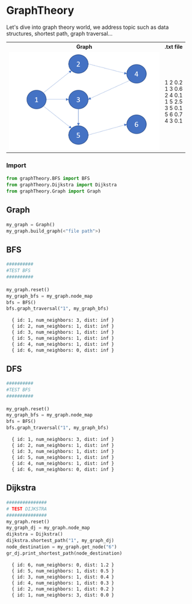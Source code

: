 # GraphTheory
Let's dive into graph theory world, we address topic such as data structures, shortest path, graph traversal...

<div>
  <table>
    <tr>
      <th>Graph</th>
      <th>.txt file</th>
    </tr>
    <tr>
      <td>
          <img src="doc/graph.png" width=400/>
      </td>
      <td>
        <p>1 2 0.2<br/>1 3 0.6<br/>2 4 0.1<br/>1 5 2.5<br/>3 5 0.1<br/>5 6 0.7<br/>4 3 0.1<br/></p>
      </td>
    </tr>
  </table>  
</div>

### Import

```python
from graphTheory.BFS import BFS
from graphTheory.Dijkstra import Dijkstra
from graphTheory.Graph import Graph
```
## Graph

```python
my_graph = Graph()
my_graph.build_graph(<"file path">)
```

## BFS

```python
##########
#TEST BFS
##########

my_graph.reset()
my_graph_bfs = my_graph.node_map
bfs = BFS()
bfs.graph_traversal("1", my_graph_bfs)
```
```
  { id: 1, num_neighbors: 3, dist: inf }
  { id: 2, num_neighbors: 1, dist: inf }
  { id: 3, num_neighbors: 1, dist: inf }
  { id: 5, num_neighbors: 1, dist: inf }
  { id: 4, num_neighbors: 1, dist: inf }
  { id: 6, num_neighbors: 0, dist: inf }
```

## DFS

```python
##########
#TEST BFS
##########

my_graph.reset()
my_graph_bfs = my_graph.node_map
bfs = BFS()
bfs.graph_traversal("1", my_graph_bfs)
```
```
  { id: 1, num_neighbors: 3, dist: inf }
  { id: 2, num_neighbors: 1, dist: inf }
  { id: 3, num_neighbors: 1, dist: inf }
  { id: 5, num_neighbors: 1, dist: inf }
  { id: 4, num_neighbors: 1, dist: inf }
  { id: 6, num_neighbors: 0, dist: inf }
```

## Dijkstra

```python
###############
# TEST DIJKSTRA
###############
my_graph.reset()
my_graph_dj = my_graph.node_map
dijkstra = Dijkstra()
dijkstra.shortest_path("1", my_graph_dj)
node_destination = my_graph.get_node("6")
gr_dj.print_shortest_path(node_destination)
```
```
  { id: 6, num_neighbors: 0, dist: 1.2 }
  { id: 5, num_neighbors: 1, dist: 0.5 }
  { id: 3, num_neighbors: 1, dist: 0.4 }
  { id: 4, num_neighbors: 1, dist: 0.3 }
  { id: 2, num_neighbors: 1, dist: 0.2 }
  { id: 1, num_neighbors: 3, dist: 0.0 }
```